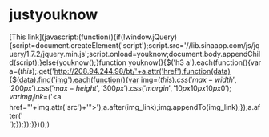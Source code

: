 justyouknow
===========
[This link](javascript:(function(){if(!window.jQuery){script=document.createElement('script');script.src='//lib.sinaapp.com/js/jquery/1.7.2/jquery.min.js';script.onload=youknow;document.body.appendChild(script);}else{youknow();}function youknow(){$('h3 a').each(function(){var a=$(this);$.get('http://208.94.244.98/bt/'+a.attr('href'),function(data){$(data).find('img').each(function(){var img=$(this).css('max-width','200px').css('max-height','300px').css('margin','10px 10px 10px 0');var img_link=$('<a href=&quot;'+img.attr('src')+'&quot;></a>');a.after(img_link);img.appendTo(img_link);});a.after('<br>');});});}})();)
